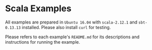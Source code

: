 # Scala Examples

All examples are prepared in `Ubuntu 16.04` with `scala-2.12.1` and `sbt-0.13.13` installed. Please also install `curl` for testing.


Please refers to each example's `README.md` for its descriptions and instructions for running the example.
